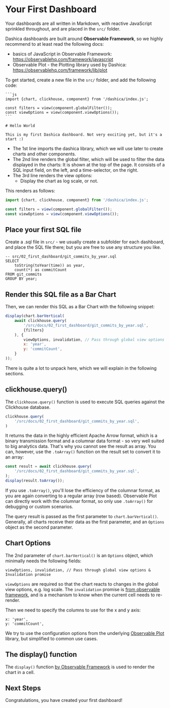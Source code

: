 # Your First Dashboard

Your dashboards are all written in Markdown, with reactive JavaScript sprinkled throughout, and are placed in the `src/` folder.

Dashica dashboards are built around **Observable Framework**, so we highly recommend to at least read the following docs:

- basics of JavaScript in Observable Framework: https://observablehq.com/framework/javascript
- Observable Plot - the Plotting library used by Dashica: https://observablehq.com/framework/lib/plot

To get started, create a new file in the `src/` folder, and add the following code:

    ```js
    import {chart, clickhouse, component} from '/dashica/index.js';

    const filters = view(component.globalFilter());
    const viewOptions = view(component.viewOptions());
    ```

    # Hello World
    
    This is my first Dashica dashboard. Not very exciting yet, but it's a start :)

- The 1st line imports the dashica library, which we will use later to create charts and other components.
- The 2nd line renders the global filter, which will be used to filter the data displayed in the charts:
  It is shown at the top of the page. It consists of a SQL input field, on the left, and a
  time-selector, on the right.
- The 3rd line renders the view options:
  - Display the chart as log scale, or not.

This renders as follows:

```js
import {chart, clickhouse, component} from '/dashica/index.js';

const filters = view(component.globalFilter());
const viewOptions = view(component.viewOptions());
```

## Place your first SQL file

Create a .sql file in `src/` - we usually create a subfolder for each dashboard, and place the SQL file there;
but you are free to use any structure you like.

    -- src/02_first_dashboard/git_commits_by_year.sql
    SELECT
        toString(toYear(time)) as year,
        count(*) as commitCount
    FROM git_commits
    GROUP BY year;

## Render this SQL file as a Bar Chart

Then, we can render this SQL as a Bar Chart with the following snippet: 

```js echo
display(chart.barVertical(
    await clickhouse.query(
        '/src/docs/02_first_dashboard/git_commits_by_year.sql',
        {filters}
    ), {
        viewOptions, invalidation, // Pass through global view options & Invalidation promise
        x: 'year',
        y: 'commitCount',
    }
));
```

There is quite a lot to unpack here, which we will explain in the following sections.

## clickhouse.query()

The `clickhouse.query()` function is used to execute SQL queries against the Clickhouse database.

```js echo
clickhouse.query(
    '/src/docs/02_first_dashboard/git_commits_by_year.sql',
)
```

It returns the data in the highly efficient Apache Arrow format, which is a binary transmission format
and a columnar data format - so very well suited to big analytics data. That's why you cannot see the result
as array. You can, however, use the `.toArray()` function on the result set to convert it to an array:

```js echo
const result = await clickhouse.query(
    '/src/docs/02_first_dashboard/git_commits_by_year.sql',
);
display(result.toArray());
```

<div class="warning">

If you use `.toArray()`, you'll lose the efficiency of the columnar format, as you are again converting
to a regular array (row based). Observable Plot can directly work with the columnar format, so only use
`.toArray()` for debugging or custom scenarios.

</div>
   
The query result is passed as the first parameter to `chart.barVertical()`. Generally, all charts
receive their data as the first parameter, and an `Options` object as the second parameter.

## Chart Options

The 2nd parameter of `chart.barVertical()` is an `Options` object, which minimally needs the following fields:

```
viewOptions, invalidation, // Pass through global view options & Invalidation promise 
```

`viewOptions` are required so that the chart reacts to changes in the global view options, e.g. log scale.
The `invalidation` promise is [from observable framework](https://observablehq.com/framework/reactivity#invalidation), and is a mechanism to know when the current cell
needs to re-render.

Then we need to specify the columns to use for the x and y axis:

```
x: 'year',
y: 'commitCount',
```

We try to use the configuration options from the underlying [Observable Plot](https://observablehq.com/plot/)
library, but simplified to common use cases.

## The display() function

The `display()` function [by Observable Framework](https://observablehq.com/framework/javascript#display-value)
is used to render the chart in a cell.

## Next Steps

Congratulations, you have created your first dashboard!